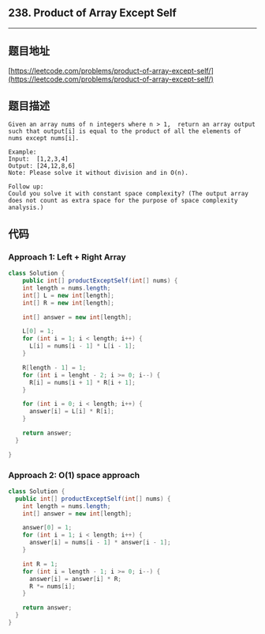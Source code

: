 ## 238. Product of Array Except Self

----
## 题目地址

[https://leetcode.com/problems/product-of-array-except-self/](https://leetcode.com/problems/product-of-array-except-self/)

## 题目描述

```text
Given an array nums of n integers where n > 1,  return an array output such that output[i] is equal to the product of all the elements of nums except nums[i].

Example:
Input:  [1,2,3,4]
Output: [24,12,8,6]
Note: Please solve it without division and in O(n).

Follow up:
Could you solve it with constant space complexity? (The output array does not count as extra space for the purpose of space complexity analysis.)
```

## 代码

### Approach 1: Left + Right Array

```java
class Solution {
    public int[] productExceptSelf(int[] nums) {
    int length = nums.length;
    int[] L = new int[length];
    int[] R = new int[length];

    int[] answer = new int[length];

    L[0] = 1;
    for (int i = 1; i < length; i++) {
      L[i] = nums[i - 1] * L[i - 1];
    }

    R[length - 1] = 1;
    for (int i = lenght - 2; i >= 0; i--) {
      R[i] = nums[i + 1] * R[i + 1];
    }

    for (int i = 0; i < length; i++) {
      answer[i] = L[i] * R[i];
    }

    return answer;
  }

}
```

### Approach 2: O\(1\) space approach

```java
class Solution {
  public int[] productExceptSelf(int[] nums) {
    int length = nums.length;
    int[] answer = new int[length];

    answer[0] = 1;
    for (int i = 1; i < length; i++) {
      answer[i] = nums[i - 1] * answer[i - 1];
    }

    int R = 1;
    for (int i = length - 1; i >= 0; i--) {
      answer[i] = answer[i] * R;
      R *= nums[i];
    }

    return answer;
  }
}
```

